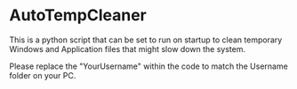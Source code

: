 # AutoTempCleaner
This is a python script that can be set to run on startup to clean temporary Windows and Application files that might slow down the system.

Please replace the "YourUsername" within the code to match the Username folder on your PC.
